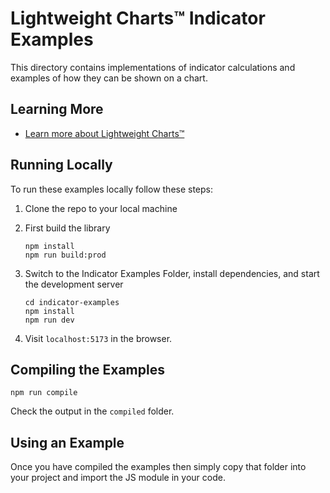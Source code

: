 # Lightweight Charts™ Indicator Examples

This directory contains implementations of indicator calculations and examples of how they can be shown on a chart.

## Learning More

- [Learn more about Lightweight Charts™](https://www.tradingview.com/lightweight-charts/)

## Running Locally

To run these examples locally follow these steps:

1. Clone the repo to your local machine
2. First build the library

   ```shell
   npm install
   npm run build:prod
   ```

3. Switch to the Indicator Examples Folder, install dependencies, and start the development server

   ```shell
   cd indicator-examples
   npm install
   npm run dev
   ```

4. Visit `localhost:5173` in the browser.

## Compiling the Examples

```shell
npm run compile
```

Check the output in the `compiled` folder.

## Using an Example

Once you have compiled the examples then simply copy that folder into your
project and import the JS module in your code.
